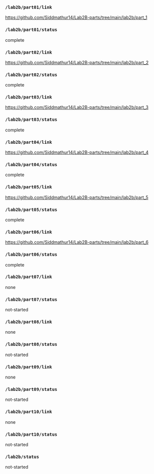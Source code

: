 ### `/lab2b/part01/link`
https://github.com/Siddmathur14/Lab2B-parts/tree/main/lab2b/part_1
### `/lab2b/part01/status`
complete
### `/lab2b/part02/link`
https://github.com/Siddmathur14/Lab2B-parts/tree/main/lab2b/part_2
### `/lab2b/part02/status`
complete
### `/lab2b/part03/link`
https://github.com/Siddmathur14/Lab2B-parts/tree/main/lab2b/part_3
### `/lab2b/part03/status`
complete
### `/lab2b/part04/link`
https://github.com/Siddmathur14/Lab2B-parts/tree/main/lab2b/part_4
### `/lab2b/part04/status`
complete
### `/lab2b/part05/link`
https://github.com/Siddmathur14/Lab2B-parts/tree/main/lab2b/part_5
### `/lab2b/part05/status`
complete
### `/lab2b/part06/link`
https://github.com/Siddmathur14/Lab2B-parts/tree/main/lab2b/part_6
### `/lab2b/part06/status`
complete
### `/lab2b/part07/link`
none
### `/lab2b/part07/status`
not-started
### `/lab2b/part08/link`
none
### `/lab2b/part08/status`
not-started
### `/lab2b/part09/link`
none
### `/lab2b/part09/status`
not-started
### `/lab2b/part10/link`
none
### `/lab2b/part10/status`
not-started
### `/lab2b/status`
not-started
